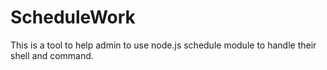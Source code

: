 # ScheduleWork
This is a tool to help admin to use node.js schedule module to handle their shell and command.
